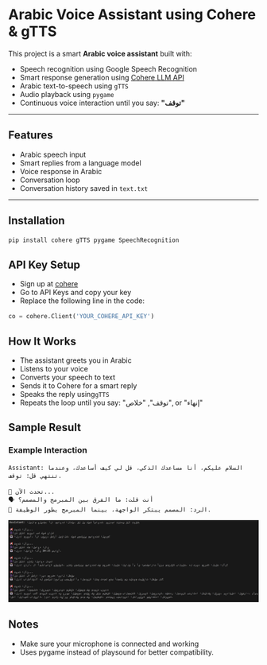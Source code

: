 #  Arabic Voice Assistant using Cohere & gTTS


This project is a smart **Arabic voice assistant** built with:

-  Speech recognition using Google Speech Recognition
-  Smart response generation using [Cohere LLM API](https://cohere.com/)
-  Arabic text-to-speech using `gTTS`
-  Audio playback using `pygame`
-  Continuous voice interaction until you say: **"توقف"**

---

##  Features

-  Arabic speech input
-  Smart replies from a language model
-  Voice response in Arabic
-  Conversation loop
-  Conversation history saved in `text.txt`

---

##  Installation

```bash
pip install cohere gTTS pygame SpeechRecognition
```

## API Key Setup

- Sign up at [cohere](https://cohere.com/)
- Go to API Keys and copy your key
- Replace the following line in the code:
```py
co = cohere.Client('YOUR_COHERE_API_KEY')
```

## How It Works

- The assistant greets you in Arabic
- Listens to your voice
- Converts your speech to text
- Sends it to Cohere for a smart reply
- Speaks the reply using```gTTS```
- Repeats the loop until you say: "توقف", "خلاص", or "إنهاء"

## Sample Result

### Example Interaction

```
Assistant: السلام عليكم، أنا مساعدك الذكي، قل لي كيف أساعدك، وعندما تنتهي قل: توقف.

📢 تحدث الآن...
🗣️ أنت قلت: ما الفرق بين المبرمج والمصمم؟
🤖 الرد: المصمم يبتكر الواجهة، بينما المبرمج يطور الوظيفة.

```


![screenshot](Cohere-Arabic-VoiceBot/ArabicAssistant.png)

## Notes
- Make sure your microphone is connected and working
- Uses pygame instead of playsound for better compatibility.
  
